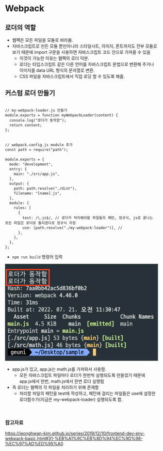 # Webpack

## 로더의 역할

- 웹팩은 모든 파일을 모듈로 바라봄.
- 자바스크립트로 만든 모듈 뿐만아니라 스타일시트, 이미지, 폰트까지도 전부 모듈로 보기 때문에 import 구문을 사용하면 자바스크립트 코드 안으로 가져올 수 있음
  - 이것이 가능한 이유는 웹팩의 로더 덕분.
  - 로더는 타입스크립트 같은 다른 언어를 자바스크립트 문법으로 변환해 주거나 이미지를 data URL 형식의 문자열로 변환.
  - CSS 파일을 자바스크립트에서 직접 로딩 할 수 있도록 해줌.

## 커스텀 로더 만들기

```JS

// my-webpack-loader.js 만들기
module.exports = function myWebpackLoader(content) {
  console.log("로더가 동작함");
  return content;
};


// webpack.config.js module 추가
const path = require("path");

module.exports = {
  mode: "development",
  entry: {
    main: "./src/app.js",
  },
  output: {
    path: path.resolve("./dist"),
    filename: "[name].js",
  },
  module: {
    rules: [
      {
        test: /\.js$/, // 로더가 처리해야할 파일들의 패턴, 정규식, js로 끝나는 모든 파일은 로더로 돌리겠다로 정규식 지정
        use: [path.resolve("./my-webpack-loader")], //
      },
    ],
  },
};
```

- `npm run build` 명령어 입력
  <br>

![](/screen/%EC%BB%A4%EC%8A%A4%ED%85%80%20%EB%A1%9C%EB%8D%94.png)

- app.js가 있고, app.js는 math.js를 가져와서 사용함.
  - 모든 자바스크립트 파일마다 로더가 한번씩 실행되도록 만들었기 때문에 app.js에서 한번, math.js에서 한번 로더 실행됨
- 즉 로더는 웹팩의 각 파일을 처리하기 위해 존재함
  - 처리할 파일의 패턴을 test에 작성하고, 패턴에 걸리는 파일들은 use에 설정한 로더함수가(지금은 my-webpack-loader) 실행되도록 함.

<br>

### 참고자료

https://jeonghwan-kim.github.io/series/2019/12/10/frontend-dev-env-webpack-basic.html#31-%EB%A1%9C%EB%8D%94%EC%9D%98-%EC%97%AD%ED%95%A0

